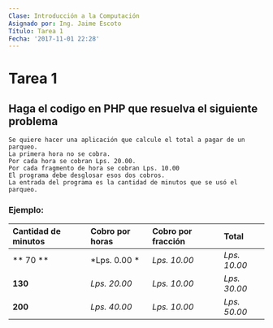 ```yaml
---
Clase: Introducción a la Computación
Asignado por: Ing. Jaime Escoto
Título: Tarea 1
Fecha: '2017-11-01 22:28'
---
```


# Tarea 1
## Haga el codigo en PHP que resuelva el siguiente problema
```
Se quiere hacer una aplicación que calcule el total a pagar de un parqueo.
La primera hora no se cobra.
Por cada hora se cobran Lps. 20.00.
Por cada fragmento de hora se cobran Lps. 10.00
El programa debe desglosar esos dos cobros.
La entrada del programa es la cantidad de minutos que se usó el parqueo.
```
### Ejemplo:

| Cantidad de minutos     | Cobro por horas     | Cobro por fracción | Total
| :------------- | :------------- | :------------- | :------------- |
| ** 70 **       | *Lps. 0.00 *      |*Lps. 10.00*| *Lps. 10.00* |
| **130**   | *Lps. 20.00*   | *Lps. 10.00*  | *Lps. 30.00* |
| **200**   | *Lps. 40.00*   | *Lps. 10.00*  | *Lps. 50.00* |
